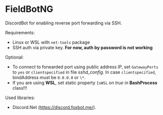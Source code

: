 # FieldBotNG
DiscordBot for enabling reverse port forwarding via SSH.

Requirements:
  - Linux or WSL with `net-tools` package
  - SSH auth via private key. __For now, auth by password is not working__
  
Optional:
  - To connect to forwarded port using public address IP, set `GatewayPorts` to `yes` or `clientspecified` in file _sshd\_config_. In case `clientspecified`, bindAddress must be `0.0.0.0` or `\*`.
  - If you are using __WSL__, set static property `IsWSL` on _true_ in __BashProcess__ class!!!
  

Used libraries:
  - Discord.Net (https://discord.foxbot.me/).